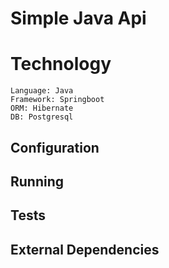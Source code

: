 # Simple Java Api

# Technology
`Language: Java`  
`Framework: Springboot`  
`ORM: Hibernate`  
`DB: Postgresql` 

## Configuration

## Running

## Tests

## External Dependencies
